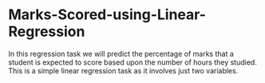 # Marks-Scored-using-Linear-Regression

In this regression task we will predict the percentage of marks that a student is expected to score based upon the number of hours they studied. This is a simple linear regression task as it involves just two variables.
